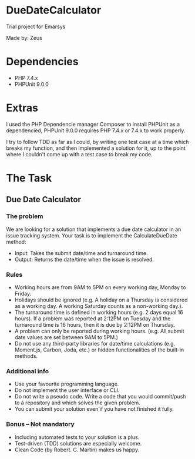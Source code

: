 # DueDateCalculator
Trial project for Emarsys

Made by: Zeus

# Dependencies

- PHP 7.4.x
- PHPUnit 9.0.0

# Extras

I used the PHP Dependencie manager Composer to install PHPUnit as a dependencied, PHPUnit 9.0.0 requires PHP 7.4.x or 7.4.x to work properly.

I try to follow TDD as far as I could, by writing one test case at a time which breaks my function, and then implemented a solution for it, up to the point where I couldn't come up with a test case to break my code.

# The Task

## Due Date Calculator

### The problem
We are looking for a solution that implements a due date calculator in an issue
tracking system. Your task is to implement the CalculateDueDate method:
- Input: Takes the submit date/time and turnaround time.
- Output: Returns the date/time when the issue is resolved.

### Rules
- Working hours are from 9AM to 5PM on every working day, Monday to Friday.
- Holidays should be ignored (e.g. A holiday on a Thursday is considered as a
working day. A working Saturday counts as a non-working day.).
- The turnaround time is defined in working hours (e.g. 2 days equal 16 hours).
If a problem was reported at 2:12PM on Tuesday and the turnaround time is
16 hours, then it is due by 2:12PM on Thursday.
- A problem can only be reported during working hours. (e.g. All submit date
values are set between 9AM to 5PM.)
- Do not use any third-party libraries for date/time calculations (e.g. Moment.js,
Carbon, Joda, etc.) or hidden functionalities of the built-in methods.

### Additional info
- Use your favourite programming language.
- Do not implement the user interface or CLI.
- Do not write a pseudo code. Write a code that you would commit/push to a
repository and which solves the given problem.
- You can submit your solution even if you have not finished it fully.

### Bonus – Not mandatory
- Including automated tests to your solution is a plus.
- Test-driven (TDD) solutions are especially welcome.
- Clean Code (by Robert. C. Martin) makes us happy.